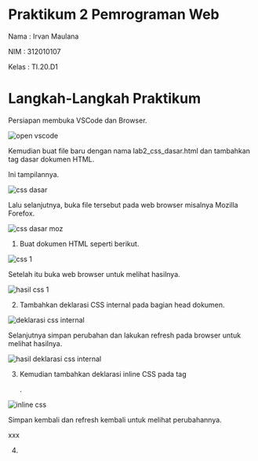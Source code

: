 # Praktikum 2 Pemrograman Web
Nama : Irvan Maulana

NIM : 312010107

Kelas : TI.20.D1

# Langkah-Langkah Praktikum
Persiapan membuka VSCode dan Browser.

![open vscode](https://user-images.githubusercontent.com/101796034/159760326-f0c06cd1-6009-4775-a1a2-7453119d2dc8.jpg)


Kemudian buat file baru dengan nama lab2_css_dasar.html dan tambahkan tag dasar dokumen HTML.

Ini tampilannya.

![css dasar](https://user-images.githubusercontent.com/101796034/159764564-9c04cb02-0faf-4d3b-afcc-0e3f4eb44bff.jpg)


Lalu selanjutnya, buka file tersebut pada web browser misalnya Mozilla Forefox.

![css dasar moz](https://user-images.githubusercontent.com/101796034/159765813-6e3208f2-3253-423e-9c4a-02a5e64f3500.jpg)


1. Buat dokumen HTML seperti berikut.

![css 1](https://user-images.githubusercontent.com/101796034/160158765-3d38e345-bd78-43c2-91d3-1d5e9009ccf1.jpg)


Setelah itu buka web browser untuk melihat hasilnya.

![hasil css 1](https://user-images.githubusercontent.com/101796034/160159262-54409561-e0b7-4288-afed-e54d908612c1.jpg)


2. Tambahkan deklarasi CSS internal pada bagian head dokumen.

![deklarasi css internal](https://user-images.githubusercontent.com/101796034/160159821-e69cf2ab-e7d9-43cd-b962-438d367927de.jpg)


Selanjutnya simpan perubahan dan lakukan refresh pada browser untuk melihat hasilnya.

![hasil deklarasi css internal](https://user-images.githubusercontent.com/101796034/160160279-0fc5eeb7-67dd-43a3-b26b-3ff3406553e7.jpg)


3. Kemudian tambahkan deklarasi inline CSS pada tag <p>.
  
![inline css](https://user-images.githubusercontent.com/101796034/160161197-b0927995-87d0-43f1-a513-ed47f04ddc0b.jpg)


Simpan kembali dan refresh kembali untuk melihat perubahannya.
  
xxx
  
  
4.   
